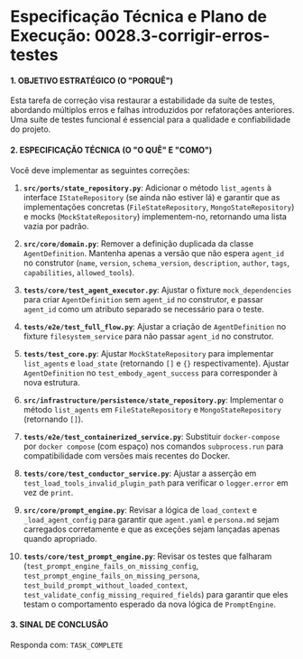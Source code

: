 # Especificação Técnica e Plano de Execução: 0028.3-corrigir-erros-testes

#### 1. OBJETIVO ESTRATÉGICO (O "PORQUÊ")

Esta tarefa de correção visa restaurar a estabilidade da suíte de testes, abordando múltiplos erros e falhas introduzidos por refatorações anteriores. Uma suíte de testes funcional é essencial para a qualidade e confiabilidade do projeto.

#### 2. ESPECIFICAÇÃO TÉCNICA (O "O QUÊ" E "COMO")

Você deve implementar as seguintes correções:

1.  **`src/ports/state_repository.py`**: Adicionar o método `list_agents` à interface `IStateRepository` (se ainda não estiver lá) e garantir que as implementações concretas (`FileStateRepository`, `MongoStateRepository`) e mocks (`MockStateRepository`) implementem-no, retornando uma lista vazia por padrão.

2.  **`src/core/domain.py`**: Remover a definição duplicada da classe `AgentDefinition`. Mantenha apenas a versão que não espera `agent_id` no construtor (`name`, `version`, `schema_version`, `description`, `author`, `tags`, `capabilities`, `allowed_tools`).

3.  **`tests/core/test_agent_executor.py`**: Ajustar o fixture `mock_dependencies` para criar `AgentDefinition` sem `agent_id` no construtor, e passar `agent_id` como um atributo separado se necessário para o teste.

4.  **`tests/e2e/test_full_flow.py`**: Ajustar a criação de `AgentDefinition` no fixture `filesystem_service` para não passar `agent_id` no construtor.

5.  **`tests/test_core.py`**: Ajustar `MockStateRepository` para implementar `list_agents` e `load_state` (retornando `[]` e `{}` respectivamente). Ajustar `AgentDefinition` no `test_embody_agent_success` para corresponder à nova estrutura.

6.  **`src/infrastructure/persistence/state_repository.py`**: Implementar o método `list_agents` em `FileStateRepository` e `MongoStateRepository` (retornando `[]`).

7.  **`tests/e2e/test_containerized_service.py`**: Substituir `docker-compose` por `docker compose` (com espaço) nos comandos `subprocess.run` para compatibilidade com versões mais recentes do Docker.

8.  **`tests/core/test_conductor_service.py`**: Ajustar a asserção em `test_load_tools_invalid_plugin_path` para verificar o `logger.error` em vez de `print`.

9.  **`src/core/prompt_engine.py`**: Revisar a lógica de `load_context` e `_load_agent_config` para garantir que `agent.yaml` e `persona.md` sejam carregados corretamente e que as exceções sejam lançadas apenas quando apropriado.

10. **`tests/core/test_prompt_engine.py`**: Revisar os testes que falharam (`test_prompt_engine_fails_on_missing_config`, `test_prompt_engine_fails_on_missing_persona`, `test_build_prompt_without_loaded_context`, `test_validate_config_missing_required_fields`) para garantir que eles testam o comportamento esperado da nova lógica de `PromptEngine`.

#### 3. SINAL DE CONCLUSÃO

Responda com: `TASK_COMPLETE`

